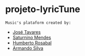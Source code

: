 # projeto-lyricTune
```` Music's plataform created by: ````
- [José Tavares](http://www.github.com/josebtavares)
- [Saturnino Mendes](http://www.github.com/saturnino1)
- [Humberto Rosabal](http://www.github.com/humbertic)
- [Armando Silva](http://www.github/abonadd)
